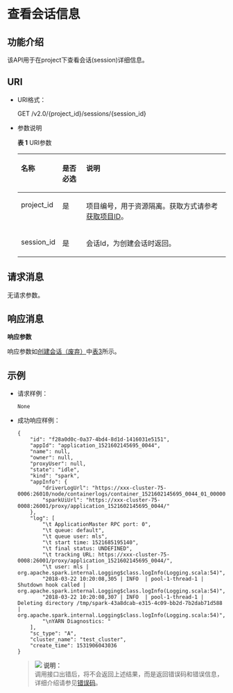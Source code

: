 # 查看会话信息<a name="dli_02_0116"></a>

## 功能介绍<a name="zh-cn_topic_0103343294_zh-cn_topic_0102902516_s1f0e4fd3d502405199f36f78e68721aa"></a>

该API用于在project下查看会话\(session\)详细信息。

## URI<a name="zh-cn_topic_0103343294_zh-cn_topic_0102902516_s9e1b8ec5b57c422a942b19835da7d66e"></a>

-   URI格式：

    GET /v2.0/\{project\_id\}/sessions/\{session\_id\}

-   参数说明

    **表 1**  URI参数

    <a name="zh-cn_topic_0103343294_zh-cn_topic_0102902516_zh-cn_topic_0069077803_table60779388"></a>
    <table><thead align="left"><tr id="zh-cn_topic_0103343294_zh-cn_topic_0102902516_zh-cn_topic_0069077803_row61411666"><th class="cellrowborder" valign="top" width="13%" id="mcps1.2.4.1.1"><p id="zh-cn_topic_0103343294_zh-cn_topic_0102902516_a420a62a594f9410eaea229ffc8037a61"><a name="zh-cn_topic_0103343294_zh-cn_topic_0102902516_a420a62a594f9410eaea229ffc8037a61"></a><a name="zh-cn_topic_0103343294_zh-cn_topic_0102902516_a420a62a594f9410eaea229ffc8037a61"></a>名称</p>
    </th>
    <th class="cellrowborder" valign="top" width="12%" id="mcps1.2.4.1.2"><p id="zh-cn_topic_0103343294_zh-cn_topic_0102902516_zh-cn_topic_0069077803_p873025824211"><a name="zh-cn_topic_0103343294_zh-cn_topic_0102902516_zh-cn_topic_0069077803_p873025824211"></a><a name="zh-cn_topic_0103343294_zh-cn_topic_0102902516_zh-cn_topic_0069077803_p873025824211"></a>是否必选</p>
    </th>
    <th class="cellrowborder" valign="top" width="75%" id="mcps1.2.4.1.3"><p id="zh-cn_topic_0103343294_zh-cn_topic_0102902516_a692d3cd97b464aed90ba6d841900a4a5"><a name="zh-cn_topic_0103343294_zh-cn_topic_0102902516_a692d3cd97b464aed90ba6d841900a4a5"></a><a name="zh-cn_topic_0103343294_zh-cn_topic_0102902516_a692d3cd97b464aed90ba6d841900a4a5"></a>说明</p>
    </th>
    </tr>
    </thead>
    <tbody><tr id="zh-cn_topic_0103343294_zh-cn_topic_0102902516_zh-cn_topic_0069077803_row48589216"><td class="cellrowborder" valign="top" width="13%" headers="mcps1.2.4.1.1 "><p id="zh-cn_topic_0103343294_zh-cn_topic_0102902516_zh-cn_topic_0069077803_p43412436"><a name="zh-cn_topic_0103343294_zh-cn_topic_0102902516_zh-cn_topic_0069077803_p43412436"></a><a name="zh-cn_topic_0103343294_zh-cn_topic_0102902516_zh-cn_topic_0069077803_p43412436"></a>project_id</p>
    </td>
    <td class="cellrowborder" valign="top" width="12%" headers="mcps1.2.4.1.2 "><p id="zh-cn_topic_0103343294_zh-cn_topic_0102902516_zh-cn_topic_0069077803_p26746391"><a name="zh-cn_topic_0103343294_zh-cn_topic_0102902516_zh-cn_topic_0069077803_p26746391"></a><a name="zh-cn_topic_0103343294_zh-cn_topic_0102902516_zh-cn_topic_0069077803_p26746391"></a>是</p>
    </td>
    <td class="cellrowborder" valign="top" width="75%" headers="mcps1.2.4.1.3 "><p id="p1310472724012"><a name="p1310472724012"></a><a name="p1310472724012"></a>项目编号，用于资源隔离。获取方式请参考<a href="获取项目ID.md">获取项目ID</a>。</p>
    </td>
    </tr>
    <tr id="zh-cn_topic_0103343294_zh-cn_topic_0102902516_row13611924125310"><td class="cellrowborder" valign="top" width="13%" headers="mcps1.2.4.1.1 "><p id="zh-cn_topic_0103343294_zh-cn_topic_0102902516_p113618246534"><a name="zh-cn_topic_0103343294_zh-cn_topic_0102902516_p113618246534"></a><a name="zh-cn_topic_0103343294_zh-cn_topic_0102902516_p113618246534"></a>session_id</p>
    </td>
    <td class="cellrowborder" valign="top" width="12%" headers="mcps1.2.4.1.2 "><p id="zh-cn_topic_0103343294_zh-cn_topic_0102902516_p14361112495316"><a name="zh-cn_topic_0103343294_zh-cn_topic_0102902516_p14361112495316"></a><a name="zh-cn_topic_0103343294_zh-cn_topic_0102902516_p14361112495316"></a>是</p>
    </td>
    <td class="cellrowborder" valign="top" width="75%" headers="mcps1.2.4.1.3 "><p id="zh-cn_topic_0103343294_zh-cn_topic_0102902516_p1336172413538"><a name="zh-cn_topic_0103343294_zh-cn_topic_0102902516_p1336172413538"></a><a name="zh-cn_topic_0103343294_zh-cn_topic_0102902516_p1336172413538"></a>会话Id，为创建会话时返回。</p>
    </td>
    </tr>
    </tbody>
    </table>


## 请求消息<a name="zh-cn_topic_0103343294_zh-cn_topic_0102902516_section20458182103"></a>

无请求参数。

## 响应消息<a name="zh-cn_topic_0103343294_zh-cn_topic_0102902516_sd1ecb66580054b2ea403be8b2272a2c7"></a>

**响应参数**

响应参数如[创建会话（废弃）](创建会话（废弃）.md)中[表3](创建会话（废弃）.md#zh-cn_topic_0103343292_zh-cn_topic_0102902454_zh-cn_topic_0069077927_table56638444)所示。

## 示例<a name="zh-cn_topic_0103343294_zh-cn_topic_0102902516_section17446171164041"></a>

-   请求样例：

    ```
    None
    ```

-   成功响应样例：

    ```
    {
        "id": "f28a0d0c-0a37-4bd4-8d1d-1416031e5151",
        "appId": "application_1521602145695_0044",
        "name": null,
        "owner": null,
        "proxyUser": null,
        "state": "idle",
        "kind": "spark",
        "appInfo": {
            "driverLogUrl": "https://xxx-cluster-75-0006:26010/node/containerlogs/container_1521602145695_0044_01_000001/mls",
            "sparkUiUrl": "https://xxx-cluster-75-0008:26001/proxy/application_1521602145695_0044/"
        },
        "log": [
            "\t ApplicationMaster RPC port: 0",
            "\t queue: default",
            "\t queue user: mls",
            "\t start time: 1521685195140",
            "\t final status: UNDEFINED",
            "\t tracking URL: https://xxx-cluster-75-0008:26001/proxy/application_1521602145695_0044/",
            "\t user: mls | org.apache.spark.internal.Logging$class.logInfo(Logging.scala:54)",
            "2018-03-22 10:20:08,305 | INFO  | pool-1-thread-1 | Shutdown hook called | org.apache.spark.internal.Logging$class.logInfo(Logging.scala:54)",
            "2018-03-22 10:20:08,307 | INFO  | pool-1-thread-1 | Deleting directory /tmp/spark-43a8dcab-e315-4c09-bb2d-7b2dab71d588 | org.apache.spark.internal.Logging$class.logInfo(Logging.scala:54)",
            "\nYARN Diagnostics: "
        ],
        "sc_type": "A",
        "cluster_name": "test_cluster",
        "create_time": 1531906043036
    }
    ```

    >![](public_sys-resources/icon-note.gif) **说明：**   
    >调用接口出错后，将不会返回上述结果，而是返回错误码和错误信息，详细介绍请参见[错误码](错误码.md)。  


